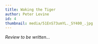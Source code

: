 ```yaml
---
title: Waking the Tiger
author: Peter Levine
id: 4
thumbnail: media/51EnS73umYL._SY400_.jpg
---
```

*Review to be written...*
